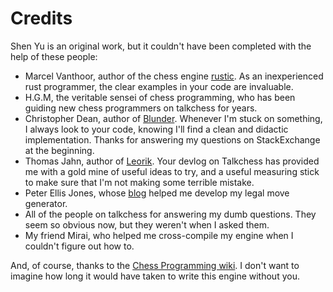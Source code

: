 # Credits
Shen Yu is an original work, but it couldn't have been completed with the help of these people:

- Marcel Vanthoor, author of the chess engine [rustic](https://github.com/mvanthoor/rustic). As an inexperienced rust programmer, the clear examples in your code are invaluable.
- H.G.M, the veritable sensei of chess programming, who has been guiding new chess programmers on talkchess for years.
- Christopher Dean, author of [Blunder](https://github.com/algerbrex/blunder). Whenever I'm stuck on something, I always look to your code, knowing I'll find a clean and didactic implementation. Thanks for answering my questions on StackExchange at the beginning.
- Thomas Jahn, author of [Leorik](https://github.com/lithander/Leorik). Your devlog on Talkchess has provided me with a gold mine of useful ideas to try, and a useful measuring stick to make sure that I'm not making some terrible mistake.
- Peter Ellis Jones, whose [blog](https://peterellisjones.com/posts/generating-legal-chess-moves-efficiently/) helped me develop my legal move generator.
- All of the people on talkchess for answering my dumb questions. They seem so obvious now, but they weren't when I asked them.
- My friend Mirai, who helped me cross-compile my engine when I couldn't figure out how to.

And, of course, thanks to the [Chess Programming wiki](https://www.chessprogramming.org/Main_Page). I don't want to imagine how long it would have taken to write this engine without you.
